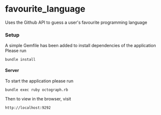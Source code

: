 favourite_language
==================

Uses the Github API to guess a user's favourite programming language

### Setup
A simple Gemfile has been added to install dependencies of the application
Please run

    bundle install
#### Server
To start the application please run

    bundle exec ruby octograph.rb
    
Then to view in the browser, visit

    http://localhost:9292
